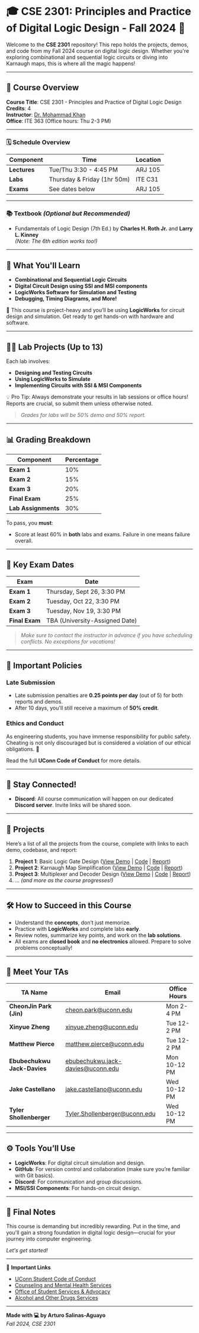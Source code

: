 # 🎓 **CSE 2301: Principles and Practice of Digital Logic Design - Fall 2024** 🚀

Welcome to the **CSE 2301** repository! This repo holds the projects, demos, and code from my Fall 2024 course on digital logic design. Whether you're exploring combinational and sequential logic circuits or diving into Karnaugh maps, this is where all the magic happens!

---

## 📖 **Course Overview**

**Course Title**: CSE 2301 - Principles and Practice of Digital Logic Design  
**Credits**: 4  
**Instructor**: [Dr. Mohammad Khan](mailto:mohammad.khan@uconn.edu)  
**Office**: ITE 363 (Office hours: Thu 2-3 PM)

---

### 🗓 **Schedule Overview**

| **Component**      | **Time**                           | **Location**       |
|--------------------|------------------------------------|--------------------|
| **Lectures**       | Tue/Thu 3:30 - 4:45 PM             | ARJ 105            |
| **Labs**           | Thursday & Friday (1hr 50m)        | ITE C31            |
| **Exams**          | See dates below                    | ARJ 105            |

---

### 📚 **Textbook** *(Optional but Recommended)*

- Fundamentals of Logic Design (7th Ed.) by **Charles H. Roth Jr.** and **Larry L. Kinney**  
  *(Note: The 6th edition works too!)*

---

## 🎯 **What You'll Learn**

- **Combinational and Sequential Logic Circuits**
- **Digital Circuit Design using SSI and MSI components**
- **LogicWorks Software for Simulation and Testing**
- **Debugging, Timing Diagrams, and More!**
  
🌟 This course is project-heavy and you’ll be using **LogicWorks** for circuit design and simulation. Get ready to get hands-on with hardware and software.

---

## 🧑‍🔬 **Lab Projects** (Up to 13)

Each lab involves:
- **Designing and Testing Circuits**
- **Using LogicWorks to Simulate**
- **Implementing Circuits with SSI & MSI Components**

💡 Pro Tip: Always demonstrate your results in lab sessions or office hours! Reports are crucial, so submit them unless otherwise noted.

> *Grades for labs will be 50% demo and 50% report.*

---

## 📊 **Grading Breakdown**

| **Component**      | **Percentage**   |
|--------------------|------------------|
| **Exam 1**         | 10%              |
| **Exam 2**         | 15%              |
| **Exam 3**         | 20%              |
| **Final Exam**     | 25%              |
| **Lab Assignments**| 30%              |

To pass, you **must**:
- Score at least 60% in **both** labs and exams. Failure in one means failure overall.

---

## 📅 **Key Exam Dates**

| **Exam**       | **Date**                       |
|----------------|---------------------------------|
| **Exam 1**     | Thursday, Sept 26, 3:30 PM      |
| **Exam 2**     | Tuesday, Oct 22, 3:30 PM        |
| **Exam 3**     | Tuesday, Nov 19, 3:30 PM        |
| **Final Exam** | TBA (University-Assigned Date)  |

> *Make sure to contact the instructor in advance if you have scheduling conflicts. No exceptions for vacations!*

---

## 📝 **Important Policies**

### **Late Submission**
- Late submission penalties are **0.25 points per day** (out of 5) for both reports and demos.
- After 10 days, you'll still receive a maximum of **50% credit**.

### **Ethics and Conduct**
As engineering students, you have immense responsibility for public safety. Cheating is not only discouraged but is considered a violation of our ethical obligations. 📜

Read the full **UConn Code of Conduct** for more details.

---

## 📡 **Stay Connected!**

- **Discord**: All course communication will happen on our dedicated **Discord server**. Invite links will be shared soon.
  
---

## 🔧 **Projects**

Here’s a list of all the projects from the course, complete with links to each demo, codebase, and report:

1. **Project 1**: Basic Logic Gate Design ([View Demo](#) | [Code](#) | [Report](#))
2. **Project 2**: Karnaugh Map Simplification ([View Demo](#) | [Code](#) | [Report](#))
3. **Project 3**: Multiplexer and Decoder Design ([View Demo](#) | [Code](#) | [Report](#))
4. ... *(and more as the course progresses!)*

---

## 🛠 **How to Succeed in this Course**

- Understand the **concepts**, don’t just memorize.
- Practice with **LogicWorks** and complete labs **early**.
- Review notes, summarize key points, and work on the **lab solutions**.
- All exams are **closed book** and **no electronics** allowed. Prepare to solve problems conceptually!

---

## 💼 **Meet Your TAs**

| **TA Name**                | **Email**                            | **Office Hours**         |
|----------------------------|--------------------------------------|--------------------------|
| **CheonJin Park (Jin)**     | [cheon.park@uconn.edu](mailto:cheon.park@uconn.edu) | Mon 2-4 PM                |
| **Xinyue Zheng**            | [xinyue.zheng@uconn.edu](mailto:xinyue.zheng@uconn.edu) | Tue 12-2 PM               |
| **Matthew Pierce**          | [matthew.pierce@uconn.edu](mailto:matthew.pierce@uconn.edu) | Tue 12-2 PM               |
| **Ebubechukwu Jack-Davies** | [ebubechukwu.jack-davies@uconn.edu](mailto:ebubechukwu.jack-davies@uconn.edu) | Mon 10-12 PM              |
| **Jake Castellano**         | [jake.castellano@uconn.edu](mailto:jake.castellano@uconn.edu) | Wed 10-12 PM              |
| **Tyler Shollenberger**     | [Tyler.Shollenberger@uconn.edu](mailto:Tyler.Shollenberger@uconn.edu) | Wed 10-12 PM              |

---

## ⚙️ **Tools You’ll Use**

- **LogicWorks**: For digital circuit simulation and design.
- **GitHub**: For version control and collaboration (make sure you’re familiar with Git basics).
- **Discord**: For communication and group discussions.
- **MSI/SSI Components**: For hands-on circuit design.

---

## 🚨 **Final Notes**

This course is demanding but incredibly rewarding. Put in the time, and you'll gain a strong foundation in digital logic design—crucial for your journey into computer engineering.

*Let's get started!*

---

🔗 **Important Links**  
- [UConn Student Code of Conduct](https://community.uconn.edu/the-student-code-preamble/)  
- [Counseling and Mental Health Services](https://www.cmhs.uconn.edu)  
- [Office of Student Services & Advocacy](https://www.ossa.uconn.edu)  
- [Alcohol and Other Drugs Services](https://www.aod.uconn.edu)  

---

**Made with 💻 by Arturo Salinas-Aguayo**  
_Fall 2024, CSE 2301_
